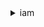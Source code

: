 <details><summary>iam</summary><blockquote>

- <details><summary>add-client-id-to-open-id-connect-provider</summary><blockquote>

  * --open-id-connect-provider-arn
  * --client-id
  * --cli-input-json
  * --cli-input-yaml
  * --generate-cli-skeleton
  ```bash
  aws iam get-user
  ```
  ```json
  {
    "User": {
      "Path": "/",
      "UserName": "yossi",
      "UserId": "H3QEKM7OYVSR7WK]8JMSLC",
      "Arn": "arn:aws:iam::3006870281094:user/yossi",
      "CreateDate": "2021-12-12T08:37:02+00:00"
    }
  }
  ```

- <details><summary>add-role-to-instance-profile</summary><blockquote>

  * --instance-profile-name
  * --role-name
  * --cli-input-json
  * --cli-input-yaml
  * --generate-cli-skeleton

</blockquote></details>

</blockquote></details>

</blockquote></details>

